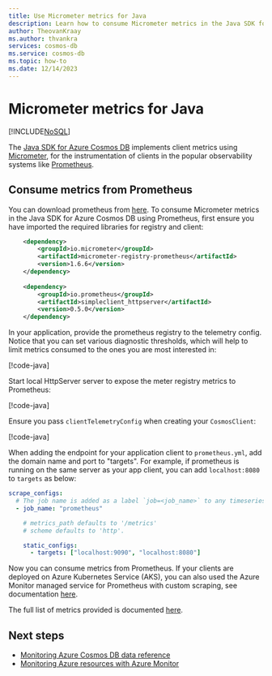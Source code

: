 ```yaml
---
title: Use Micrometer metrics for Java
description: Learn how to consume Micrometer metrics in the Java SDK for Azure Cosmos DB.
author: TheovanKraay
ms.author: thvankra
services: cosmos-db
ms.service: cosmos-db
ms.topic: how-to
ms.date: 12/14/2023
---
```


# Micrometer metrics for Java
[!INCLUDE[NoSQL](../includes/appliesto-nosql-mongodb-cassandra-gremlin-table.md)]

The [Java SDK for Azure Cosmos DB](samples-java.md) implements client metrics using [Micrometer](https://micrometer.io/), for the instrumentation of clients in the popular observability systems like [Prometheus](https://prometheus.io/).

## Consume metrics from Prometheus

You can download prometheus from [here](https://prometheus.io/download/). To consume Micrometer metrics in the Java SDK for Azure Cosmos DB using Prometheus, first ensure you have imported the required libraries for registry and client:

```xml
    <dependency>
        <groupId>io.micrometer</groupId>
        <artifactId>micrometer-registry-prometheus</artifactId>
        <version>1.6.6</version>
    </dependency>
    
    <dependency>
        <groupId>io.prometheus</groupId>
        <artifactId>simpleclient_httpserver</artifactId>
        <version>0.5.0</version>
    </dependency>
```

In your application, provide the prometheus registry to the telemetry config. Notice that you can set various diagnostic thresholds, which will help to limit metrics consumed to the ones you are most interested in:

[!code-java[](~/azure-cosmos-java-sql-api-samples/blob/main/src/main/java/com/azure/cosmos/examples/prometheus/async/CosmosClientMetricsQuickStartAsync.java?name=ClientMetricsConfig)]

Start local HttpServer server to expose the meter registry metrics to Prometheus:

[!code-java[](~/azure-cosmos-java-sql-api-samples/blob/main/src/main/java/com/azure/cosmos/examples/prometheus/async/CosmosClientMetricsQuickStartAsync.java?name=PrometheusTargetServer)]

Ensure you pass `clientTelemetryConfig` when creating your `CosmosClient`:

[!code-java[](~/azure-cosmos-java-sql-api-samples/blob/main/src/main/java/com/azure/cosmos/examples/prometheus/async/CosmosClientMetricsQuickStartAsync.java?name=CosmosClient)]


When adding the endpoint for your application client to `prometheus.yml`, add the domain name and port to "targets". For example, if prometheus is running on the same server as your app client, you can add `localhost:8080` to `targets` as below:

```yml
scrape_configs:
  # The job name is added as a label `job=<job_name>` to any timeseries scraped from this config.
  - job_name: "prometheus"

    # metrics_path defaults to '/metrics'
    # scheme defaults to 'http'.

    static_configs:
      - targets: ["localhost:9090", "localhost:8080"]
```

Now you can consume metrics from Prometheus. If your clients are deployed on Azure Kubernetes Service (AKS), you can also used the Azure Monitor managed service for Prometheus with custom scraping, see documentation [here](../../azure-monitor/containers/prometheus-metrics-scrape-configuration.md). 

The full list of metrics provided is documented [here](https://github.com/Azure/azure-sdk-for-java/blob/main/sdk/cosmos/azure-cosmos/docs/Metrics.md#what-metrics-are-emitted).



## Next steps

- [Monitoring Azure Cosmos DB data reference](monitor-reference.md)
- [Monitoring Azure resources with Azure Monitor](../azure-monitor/essentials/monitor-azure-resource.md)
